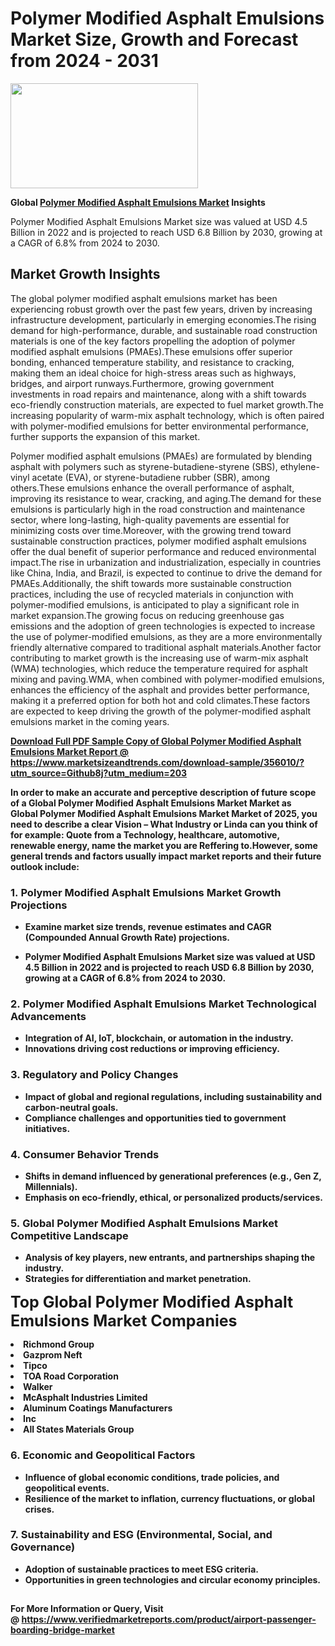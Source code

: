 <H1>Polymer Modified Asphalt Emulsions Market Size, Growth and Forecast from 2024 - 2031</H1><img class="aligncenter size-medium wp-image-584254" src="https://thirdeyenews.in/wp-content/uploads/2024/09/Global-Market-Research-300x168.jpeg" alt="" width="300" height="168" /><p><strong>Global&nbsp;<a href="https://www.marketsizeandtrends.com/download-sample/356010/?utm_source=Github8j?utm_medium=203">Polymer Modified Asphalt Emulsions Market</a> Insights</strong></p><p>Polymer Modified Asphalt Emulsions Market size was valued at USD 4.5 Billion in 2022 and is projected to reach USD 6.8 Billion by 2030, growing at a CAGR of 6.8% from 2024 to 2030.</p><p><h2>Market Growth Insights</h2> <p>The global polymer modified asphalt emulsions market has been experiencing robust growth over the past few years, driven by increasing infrastructure development, particularly in emerging economies.The rising demand for high-performance, durable, and sustainable road construction materials is one of the key factors propelling the adoption of polymer modified asphalt emulsions (PMAEs).These emulsions offer superior bonding, enhanced temperature stability, and resistance to cracking, making them an ideal choice for high-stress areas such as highways, bridges, and airport runways.Furthermore, growing government investments in road repairs and maintenance, along with a shift towards eco-friendly construction materials, are expected to fuel market growth.The increasing popularity of warm-mix asphalt technology, which is often paired with polymer-modified emulsions for better environmental performance, further supports the expansion of this market.</p> <p><strong><a href="#"></a></strong></p> <p>Polymer modified asphalt emulsions (PMAEs) are formulated by blending asphalt with polymers such as styrene-butadiene-styrene (SBS), ethylene-vinyl acetate (EVA), or styrene-butadiene rubber (SBR), among others.These emulsions enhance the overall performance of asphalt, improving its resistance to wear, cracking, and aging.The demand for these emulsions is particularly high in the road construction and maintenance sector, where long-lasting, high-quality pavements are essential for minimizing costs over time.Moreover, with the growing trend toward sustainable construction practices, polymer modified asphalt emulsions offer the dual benefit of superior performance and reduced environmental impact.The rise in urbanization and industrialization, especially in countries like China, India, and Brazil, is expected to continue to drive the demand for PMAEs.Additionally, the shift towards more sustainable construction practices, including the use of recycled materials in conjunction with polymer-modified emulsions, is anticipated to play a significant role in market expansion.The growing focus on reducing greenhouse gas emissions and the adoption of green technologies is expected to increase the use of polymer-modified emulsions, as they are a more environmentally friendly alternative compared to traditional asphalt materials.Another factor contributing to market growth is the increasing use of warm-mix asphalt (WMA) technologies, which reduce the temperature required for asphalt mixing and paving.WMA, when combined with polymer-modified emulsions, enhances the efficiency of the asphalt and provides better performance, making it a preferred option for both hot and cold climates.These factors are expected to keep driving the growth of the polymer-modified asphalt emulsions market in the coming years.</p> <p><strong><a href="#"></p><p><span class=""><strong>Download Full PDF Sample Copy of Global Polymer Modified Asphalt Emulsions Market Report</strong> @ <a href="https://www.marketsizeandtrends.com/download-sample/356010/?utm_source=Github8j?utm_medium=203" target="_blank">https://www.marketsizeandtrends.com/download-sample/356010/?utm_source=Github8j?utm_medium=203</a></span></p><p>In order to make an accurate and perceptive description of future scope of a Global&nbsp;Polymer Modified Asphalt Emulsions Market Market as Global&nbsp;Polymer Modified Asphalt Emulsions Market Market of 2025, you need to describe a clear Vision &ndash; What Industry or Linda can you think of for example: Quote from a Technology, healthcare, automotive, renewable energy, name the market you are Reffering to.However, some general trends and factors usually impact market reports and their future outlook include:</p><h3>1.&nbsp;<strong>Polymer Modified Asphalt Emulsions Market Growth Projections</strong></h3><ul><li>Examine market size trends, revenue estimates and CAGR (Compounded Annual Growth Rate) projections.</li><li><p>Polymer Modified Asphalt Emulsions Market size was valued at USD 4.5 Billion in 2022 and is projected to reach USD 6.8 Billion by 2030, growing at a CAGR of 6.8% from 2024 to 2030.</p></li></ul><h3>2.&nbsp;<strong>Polymer Modified Asphalt Emulsions Market Technological Advancements</strong></h3><ul><li>Integration of AI, IoT, blockchain, or automation in the industry.</li><li>Innovations driving cost reductions or improving efficiency.</li></ul><h3>3.&nbsp;<strong>Regulatory and Policy Changes</strong></h3><ul><li>Impact of global and regional regulations, including sustainability and carbon-neutral goals.</li><li>Compliance challenges and opportunities tied to government initiatives.</li></ul><h3>4.&nbsp;<strong>Consumer Behavior Trends</strong></h3><ul><li>Shifts in demand influenced by generational preferences (e.g., Gen Z, Millennials).</li><li>Emphasis on eco-friendly, ethical, or personalized products/services.</li></ul><h3>5.&nbsp;<strong>Global Polymer Modified Asphalt Emulsions Market Competitive Landscape</strong></h3><ul><li>Analysis of key players, new entrants, and partnerships shaping the industry.</li><li>Strategies for differentiation and market penetration.</li></ul><p data-pm-slice="1 1 []"><span style="color: inherit; font-family: inherit; font-size: 25px;">Top Global Polymer Modified Asphalt Emulsions Market Companies</span></p><div class="" data-test-id=""><p><li>Richmond Group</li><li> Gazprom Neft</li><li> Tipco</li><li> TOA Road Corporation</li><li> Walker</li><li> McAsphalt Industries Limited</li><li> Aluminum Coatings Manufacturers</li><li> Inc</li><li> All States Materials Group</li></p></div><h3>6.&nbsp;<strong>Economic and Geopolitical Factors</strong></h3><ul><li>Influence of global economic conditions, trade policies, and geopolitical events.</li><li>Resilience of the market to inflation, currency fluctuations, or global crises.</li></ul><h3>7.&nbsp;<strong>Sustainability and ESG (Environmental, Social, and Governance)</strong></h3><ul><li>Adoption of sustainable practices to meet ESG criteria.</li><li>Opportunities in green technologies and circular economy principles.</li></ul><h2><strong style="font-size: 14px;">For More Information or Query, Visit @&nbsp;</strong><a style="background-color: #ffffff; font-size: 14px;" href="https://www.marketsizeandtrends.com/report/polymer-modified-asphalt-emulsions-market/" target="_blank">https://www.verifiedmarketreports.com/product/airport-passenger-boarding-bridge-market</a></h2>